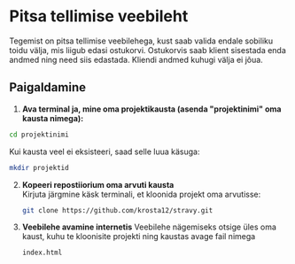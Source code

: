 # Pitsa tellimise veebileht

Tegemist on pitsa tellimise veebilehega, kust saab valida endale sobiliku toidu välja, mis liigub edasi ostukorvi.
Ostukorvis saab klient sisestada enda andmed ning need siis edastada. Kliendi andmed kuhugi välja ei jõua.

## Paigaldamine

1. **Ava terminal ja, mine oma projektikausta (asenda "projektinimi" oma kausta nimega):**
  ```bash
  cd projektinimi
 ```
 Kui kausta veel ei eksisteeri, saad selle luua käsuga:
   ```bash
   mkdir projektid
```
     
2. **Kopeeri repostiiorium oma arvuti kausta**  
   Kirjuta järgmine käsk terminali, et kloonida projekt oma arvutisse:
   ```bash
   git clone https://github.com/krosta12/stravy.git
   ```    
3. **Veebilehe avamine internetis**
    Veebilehe nägemiseks otsige üles oma kaust, kuhu te kloonisite projekti ning kaustas avage fail nimega
    ```bash
   index.html

